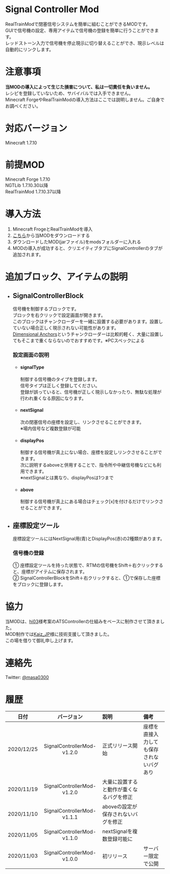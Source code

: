 # Signal Controller Mod
  RealTrainModで閉塞信号システムを簡単に組むことができるMODです。  
  GUIで信号機の設定、専用アイテムで信号機の登録を簡単に行うことができます。  
  レッドストーン入力で信号機を停止現示に切り替えることができ、現示レベルは自動的にリンクします。  


# 注意事項
  **当MODの導入によって生じた損害について、私は一切責任を負いません。**  
  レシピを登録していないため、サバイバルでは入手できません。  
  Minecraft ForgeやRealTrainModの導入方法はここでは説明しません。ご自身でお調べください。  
  
# 対応バージョン
  Minecraft 1.7.10

# 前提MOD
  Minecraft Forge 1.7.10  
  NGTLib 1.7.10.30以降  
  RealTrainMod 1.7.10.37以降  

# 導入方法
  1. Minecraft FrogeとRealTrainModを導入
  1. [こちら](https://github.com/masa300/SignalControllerMod/releases/latest)から当MODをダウンロードする
  1. ダウンロードしたMOD(jarファイル)をmodsフォルダーに入れる
  1. MODの導入が成功すると、クリエイティブタブにSignalControllerのタブが追加されます。

# 追加ブロック、アイテムの説明
- ## SignalControllerBlock
    信号機を制御するブロックです。  
    ブロックを右クリックで設定画面が開きます。  
    このブロックはチャンクローダーを一緒に設置する必要があります。設置していない場合正しく現示されない可能性があります。  
    [Dimensional Anchors](http://immibis.com/mcmoddl/)というチャンクローダーは比較的軽く、大量に設置してもそこまで重くならないのでおすすめです。※PCスペックによる  
    

  ### 設定画面の説明
  - #### signalType
    制御する信号機のタイプを登録します。  
    信号タイプは正しく登録してください。  
    登録が誤っていると、信号機が正しく現示しなかったり、無駄な処理が行われ重くなる原因になります。  

  - #### nextSignal
    次の閉塞信号の座標を設定し、リンクさせることができます。  
    ※場内信号など複数登録が可能  

  - #### displayPos
    制御する信号機が真上にない場合、座標を設定しリンクさせることができます。  
    次に説明するaboveと併用することで、指令所や中継信号機などにも利用できます。  
    ※nextSignalとは異なり、displayPosは1つまで  

  - #### above
    制御する信号機が真上にある場合はチェック[x]を付けるだけでリンクさせることができます。

- ## 座標設定ツール
  座標設定ツールにはNextSignal用(青)とDisplayPos(赤)の2種類があります。
  
  ### 信号機の登録
    ① 座標設定ツールを持った状態で、RTMの信号機をShift＋右クリックすると、座標がアイテムに保存されます。  
    ② SignalControllerBlockをShift＋右クリックすると、①で保存した座標をブロックに登録します。  

# 協力
  当MODは、[hi03](https://twitter.com/hi03_s)様考案のATSControllerの仕組みをベースに制作させて頂きました。  
  MOD制作では[Kaiz_JP](https://twitter.com/Kaiz_JP)様に技術支援して頂きました。  
  この場を借りて御礼申し上げます。

# 連絡先
  Twitter: [@masa0300](https://twitter.com/masa0300)

# 履歴
|日付|バージョン|説明|備考|
|:---:|:---:|:---|:---|
|2020/12/25|SignalControllerMod-v1.2.0|正式リリース開始|座標を直接入力しても保存されないバグあり|
|2020/11/19|SignalControllerMod-v1.2.0|大量に設置すると動作が重くなるバグを修正||
|2020/11/10|SignalControllerMod-v1.1.1|aboveの設定が保存されないバグを修正||
|2020/11/05|SignalControllerMod-v1.1.0|nextSignalを複数登録可能に||
|2020/11/03|SignalControllerMod-v1.0.0|初リリース|サーバー限定で公開|
